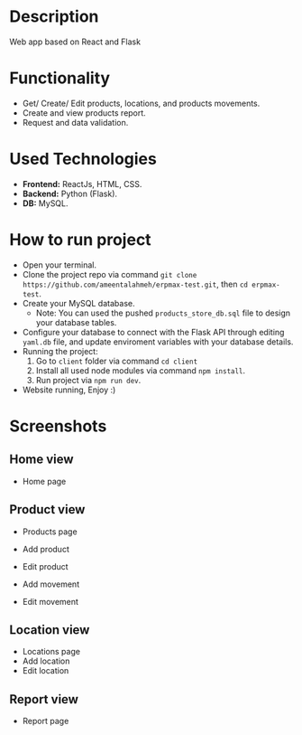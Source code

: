 # Description
Web app based on React and Flask
 
# Functionality
 - Get/ Create/ Edit products, locations, and products movements.
 - Create and view products report.
 - Request and data validation.
 
# Used Technologies
 - **Frontend:** ReactJs, HTML, CSS.
 - **Backend:** Python (Flask).
 - **DB:** MySQL.

# How to run project
 - Open your terminal.
 - Clone the project repo via command `git clone https://github.com/ameentalahmeh/erpmax-test.git`, then `cd erpmax-test`.
 - Create your MySQL database.
    - Note: You can used the pushed `products_store_db.sql` file to design your database tables.
 - Configure your database to connect with the Flask API through editing `yaml.db` file, and update enviroment variables with your database details.
 - Running the project:
    1. Go to `client` folder via command `cd client`
    2. Install all used node modules via command `npm install`.
    3. Run project via `npm run dev`.
  - Website running, Enjoy :) 

# Screenshots
  ## Home view
  - Home page
 
 ## Product view
  - Products page
  
  - Add product
  - Edit product
  
  - Add movement
  - Edit movement
 
 ## Location view
  - Locations page
  - Add location
  - Edit location
  
  ## Report view
  - Report page
  
